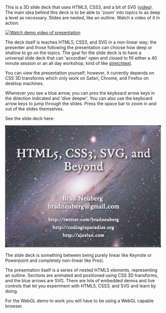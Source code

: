 This is a 3D slide deck that uses HTML5, CSS3, and a bit of SVG ([video](http://vimeo.com/15573974)). The main idea behind this deck is to be able to 'zoom' into topics to as deep a level as necessary. Slides are nested, like an outline. Watch a video of it in action:

[![Watch demo video of presentation](images/html5-3d-slides-vimeo.cover.png)](http://vimeo.com/15573974)

The deck itself is teaches HTML5, CSS3, and SVG in a non-linear way; the presenter and those following the presentation can choose how deep or shallow to go on the topics. The goal for the slide deck is to have a universal slide deck that can 'accordian' open and closed to fill either a 40 minute session or an all day workshop, kind of like [stretchtext](http://codinginparadise.org/ebooks/html/blog/stretchtext.html).

You can view the presentation yourself; however, it currently depends on CSS 3D transforms which only work on Safari, Chrome, and Firefox on desktop machines.

Whenever you see a blue arrow, you can pres the keyboard arrow keys in the direction indicated and 'dive deeper'. You can also use the keyboard arrow keys to jump through the slides. Press the space bar to zoom in and out of the slides themselves.

See the slide deck here:

[![View slide deck](images/html5-3d-slides-start-presentation.png)](http://codinginparadise.org/projects/html5-3d-slides/html5.html)

The slide deck is something between being purely linear like Keynote or Powerpoint and completely non-linear like Prezi.

The presentation itself is a series of nested HTML5
elements, representing an outline. Sections are animated and positioned using CSS 3D transforms, and the blue arrows are SVG. There are lots of embedded demos and live controls that let you experiment with HTML5, CSS3, and SVG and learn by doing.

For the WebGL demo to work you will have to be using a WebGL capable browser.
